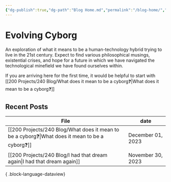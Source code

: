 ```yaml
---
{"dg-publish":true,"dg-path":"Blog Home.md","permalink":"/blog-home/","tags":["gardenEntry"]}
---
```


# Evolving Cyborg

An exploration of what it means to be a human-technology hybrid trying to live in the 21st century. Expect to find various philosophical musings, existential crises, and hope for a future in which we have navigated the technological minefield we have found ourselves within.

If you are arriving here for the first time, it would be helpful to start with [[200 Projects/240 Blog/What does it mean to be a cyborg❓\|What does it mean to be a cyborg❓]]

## Recent Posts

| File                                                                                              | date              |
| ------------------------------------------------------------------------------------------------- | ----------------- |
| [[200 Projects/240 Blog/What does it mean to be a cyborg❓\|What does it mean to be a cyborg❓]] | December 01, 2023 |
| [[200 Projects/240 Blog/I had that dream again\|I had that dream again]]                       | November 30, 2023 |

{ .block-language-dataview}
